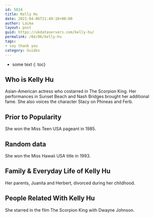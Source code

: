 ```yaml
---
id: 5824
title: Kelly Hu
date: 2021-04-06T21:49:18+00:00
author: Laima
layout: post
guid: https://ukdataservers.com/kelly-hu/
permalink: /04/06/kelly-hu
tags:
- say thank you
category: Guides
---
```


* some text
{: toc}


## Who is Kelly Hu
                  
                  
                  
Asian-American actress who costarred in The Scorpion King. Her performances in Sunset Beach and Nash Bridges brought her additional fame. She also voices the character Stacy on Phineas and Ferb.
                  
              
            
              
            
                
                
                
## Prior to Popularity
                  
                  
                  
She won the Miss Teen USA pageant in 1985.
                  
              
            
              
            
                
                
                
## Random data
                  
                  
                  
She won the Miss Hawaii USA title in 1993.
                  
              
            
              
            
                
                
                
## Family & Everyday Life of Kelly Hu
                  
                  
                  
Her parents, Juanita and Herbert, divorced during her childhood.
                  
              
            
              
            
                
                
                
## People Related With Kelly Hu
                  
                  
                  
She starred in the film The Scorpion King with Dwayne Johnson.
                  
              
            
              
            
                
              
            
              
              
            
            
              
            
          
          
          